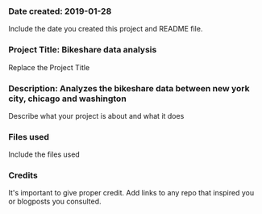 ### Date created: 2019-01-28
Include the date you created this project and README file.

### Project Title: Bikeshare data analysis
Replace the Project Title

### Description: Analyzes the bikeshare data between new york city, chicago and washington
Describe what your project is about and what it does

### Files used
Include the files used

### Credits
It's important to give proper credit. Add links to any repo that inspired you or blogposts you consulted.
